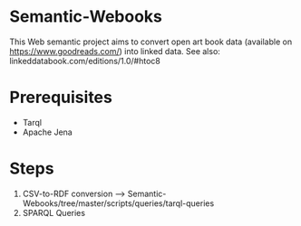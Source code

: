 # Semantic-Webooks
This Web semantic project aims to convert open art book data (available on https://www.goodreads.com/) into linked data.
See also: linkeddatabook.com/editions/1.0/#htoc8

# Prerequisites
- Tarql
- Apache Jena

# Steps
1. CSV-to-RDF conversion --> Semantic-Webooks/tree/master/scripts/queries/tarql-queries
2. SPARQL Queries
